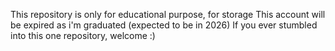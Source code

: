 This repository is only for educational purpose, for storage
This account will be expired as i'm graduated (expected to be in 2026)
If you ever stumbled into this one repository, welcome  :)
